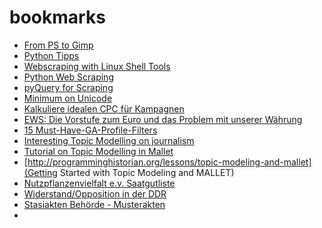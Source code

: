 bookmarks
=========

* [From PS to Gimp](http://www.rileybrandt.com/2014/03/09/photoshop-to-gimp/)
* [Python Tipps](http://sahandsaba.com/thirty-python-language-features-and-tricks-you-may-not-know.html)
* [Webscraping with Linux Shell Tools](http://www.joyofdata.de/blog/using-linux-shell-web-scraping/)
* [Python Web Scraping](http://jakeaustwick.me/python-web-scraping-resource/)
* [pyQuery for Scraping](http://pythonhosted.org//pyquery/scrap.html)
* [Minimum on Unicode](http://www.joelonsoftware.com/articles/Unicode.html)
* [Kalkuliere idealen CPC für Kampagnen](http://blog.ezliu.com/how-to-bid-for-cpc-campaigns-aka-stop-doing-adwords-wrong/)
* [EWS: Die Vorstufe zum Euro und das Problem mit unserer Währung](https://www.ndr.de/info/audio195709_podcastID-podcast3010.html)
* [15 Must-Have-GA-Profile-Filters](http://www.serp-eye.com/15-must-have-google-analytics-filter/)
* [Interesting Topic Modelling on journalism](http://curve.carleton.ca/system/files/theses/27484.pdf)
* [Tutorial on Topic Modelling in Mallet](http://radimrehurek.com/2014/03/tutorial-on-mallet-in-python/?utm_source=rss&utm_medium=rss&utm_campaign=tutorial-on-mallet-in-python)
* [http://programminghistorian.org/lessons/topic-modeling-and-mallet](Getting Started with Topic Modeling and MALLET)
* [Nutzpflanzenvielfalt e.v. Saatgutliste](http://nutzpflanzenvielfalt.de/saatgutliste-2013)
* [Widerstand/Opposition in der DDR](http://www.jugendopposition.de/index.php?id=2)
* [Stasiakten Behörde - Musterakten](http://www.bstu.bund.de/DE/Wissen/Musterakten/_node.html)
* 
